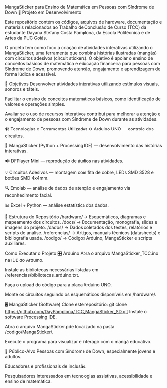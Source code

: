 MangaSticker para Ensino de Matemática em Pessoas com Síndrome de Down
🚧 Projeto em Desenvolvimento

Este repositório contém os códigos, arquivos de hardware, documentação e materiais relacionados ao Trabalho de Conclusão de Curso (TCC) da estudante Dayana Stefany Costa Pamplona, da Escola Politécnica e de Artes da PUC Goiás.

O projeto tem como foco a criação de atividades interativas utilizando o MangaSticker, uma ferramenta que combina histórias ilustradas (mangás) com circuitos adesivos (circuit stickers). O objetivo é apoiar o ensino de conceitos básicos de matemática e educação financeira para pessoas com Síndrome de Down, promovendo atenção, engajamento e aprendizagem de forma lúdica e acessível.

🎯 Objetivos
Desenvolver atividades interativas utilizando estímulos visuais, sonoros e táteis.

Facilitar o ensino de conceitos matemáticos básicos, como identificação de valores e operações simples.

Avaliar se o uso de recursos interativos contribui para melhorar a atenção e o engajamento de pessoas com Síndrome de Down durante as atividades.

🛠️ Tecnologias e Ferramentas Utilizadas
⚙️ Arduino UNO — controle dos circuitos.

🎨 MangaSticker (Python + Processing IDE) — desenvolvimento das histórias interativas.

🔊 DFPlayer Mini — reprodução de áudios nas atividades.

💡 Circuitos Adesivos — montagem com fita de cobre, LEDs SMD 3528 e botões SMD 4x4mm.

🔍 Emolab — análise de dados de atenção e engajamento via reconhecimento facial.

📊 Excel + Python — análise estatística dos dados.

📁 Estrutura do Repositório
/hardware/         → Esquemáticos, diagramas e mapeamento dos circuitos.
/docs/             → Documentação, monografia, slides e imagens do projeto.
/dados/            → Dados coletados dos testes, relatórios e scripts de análise.
/referencias/      → Artigos, manuais técnicos (datasheets) e bibliografia usada.
/codigo/           → Códigos Arduino, MangaSticker e scripts auxiliares.

Como Executar o Projeto
🎛️ Arduino
Abra o arquivo MangaSticker_TCC.ino na IDE do Arduino.

Instale as bibliotecas necessárias listadas em /referencias/bibliotecas_arduino.txt.

Faça o upload do código para a placa Arduino UNO.

Monte os circuitos seguindo os esquemáticos disponíveis em /hardware/.

🖥️ MangaSticker (Software)
Clone este repositório:
git clone https://github.com/DayPamplona/TCC_MangaSticker_SD.git
Instale o software Processing IDE.

Abra o arquivo MangaSticker.pde localizado na pasta /codigo/MangaSticker/.

Execute o programa para visualizar e interagir com o mangá educativo.

👥 Público-Alvo
Pessoas com Síndrome de Down, especialmente jovens e adultos.

Educadores e profissionais de inclusão.

Pesquisadores interessados em tecnologias assistivas, acessibilidade e ensino de matemática.
